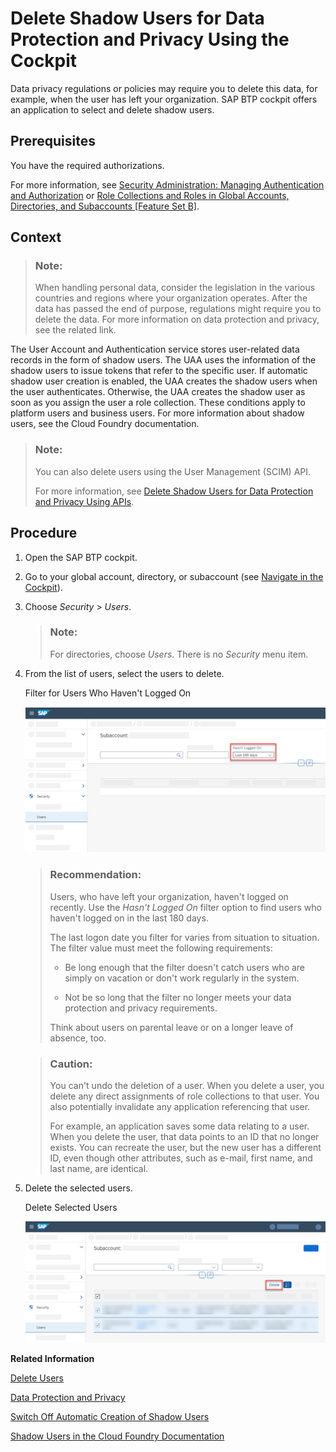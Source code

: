 <!-- loio893c5ac43ffb47a589a9bf2b98fbd2fb -->

# Delete Shadow Users for Data Protection and Privacy Using the Cockpit

Data privacy regulations or policies may require you to delete this data, for example, when the user has left your organization. SAP BTP cockpit offers an application to select and delete shadow users.



<a name="loio893c5ac43ffb47a589a9bf2b98fbd2fb__prereq_brm_42l_mqb"/>

## Prerequisites

You have the required authorizations.

For more information, see [Security Administration: Managing Authentication and Authorization](../50-administration-and-ops/security-administration-managing-authentication-and-authorization-1ff47b2.md) or [Role Collections and Roles in Global Accounts, Directories, and Subaccounts \[Feature Set B\]](../10-concepts/role-collections-and-roles-in-global-accounts-directories-and-subaccounts-feature-set-b-0039cf0.md).



## Context

> ### Note:  
> When handling personal data, consider the legislation in the various countries and regions where your organization operates. After the data has passed the end of purpose, regulations might require you to delete the data. For more information on data protection and privacy, see the related link.

The User Account and Authentication service stores user-related data records in the form of shadow users. The UAA uses the information of the shadow users to issue tokens that refer to the specific user. If automatic shadow user creation is enabled, the UAA creates the shadow users when the user authenticates. Otherwise, the UAA creates the shadow user as soon as you assign the user a role collection. These conditions apply to platform users and business users. For more information about shadow users, see the Cloud Foundry documentation.

> ### Note:  
> You can also delete users using the User Management \(SCIM\) API.
> 
> For more information, see [Delete Shadow Users for Data Protection and Privacy Using APIs](delete-shadow-users-for-data-protection-and-privacy-using-apis-eb70f16.md).



<a name="loio893c5ac43ffb47a589a9bf2b98fbd2fb__steps_b4y_4b5_bnb"/>

## Procedure

1.  Open the SAP BTP cockpit.

2.  Go to your global account, directory, or subaccount \(see [Navigate in the Cockpit](../50-administration-and-ops/navigate-in-the-cockpit-0874895.md)\).

3.  Choose *Security* \> *Users*.

    > ### Note:  
    > For directories, choose *Users*. There is no *Security* menu item.

4.  From the list of users, select the users to delete.

       
      
    <a name="loio893c5ac43ffb47a589a9bf2b98fbd2fb__fig_nh5_14s_4qb"/>Filter for Users Who Haven't Logged On

     ![](images/find_old_shadowusers_aeb30b2.png "Filter for Users Who Haven't Logged On") 

    > ### Recommendation:  
    > Users, who have left your organization, haven't logged on recently. Use the *Hasn't Logged On* filter option to find users who haven't logged on in the last 180 days.
    > 
    > The last logon date you filter for varies from situation to situation. The filter value must meet the following requirements:
    > 
    > -   Be long enough that the filter doesn't catch users who are simply on vacation or don't work regularly in the system.
    > 
    > -   Not be so long that the filter no longer meets your data protection and privacy requirements.
    > 
    > 
    > Think about users on parental leave or on a longer leave of absence, too.

    > ### Caution:  
    > You can't undo the deletion of a user. When you delete a user, you delete any direct assignments of role collections to that user. You also potentially invalidate any application referencing that user.
    > 
    > For example, an application saves some data relating to a user. When you delete the user, that data points to an ID that no longer exists. You can recreate the user, but the new user has a different ID, even though other attributes, such as e-mail, first name, and last name, are identical.

5.  Delete the selected users.

       
      
    <a name="loio893c5ac43ffb47a589a9bf2b98fbd2fb__fig_qmc_34s_4qb"/>Delete Selected Users

     ![](images/delete_shadow_users_c490b82.png "Delete Selected Users") 


**Related Information**  


[Delete Users](../50-administration-and-ops/delete-users-51000c2.md "As an administrator, you can delete users from your subaccount. When you delete a user, you also delete the user's role collection assignments.")

[Data Protection and Privacy](data-protection-and-privacy-7e513d3.md "Data protection is associated with numerous legal requirements and privacy concerns. In addition to compliance with general data protection and privacy acts, it is necessary to consider compliance with industry-specific legislation in different countries.")

[Switch Off Automatic Creation of Shadow Users](../50-administration-and-ops/switch-off-automatic-creation-of-shadow-users-d852567.md "To switch off the creation of shadow users in the trust configuration of custom identity providers, administrators must explicitly allow users to log on. Administrators then have full control over who is allowed to log on.")

[Shadow Users in the Cloud Foundry Documentation](https://docs.cloudfoundry.org/uaa/uaa-concepts.html#%23shadow)

